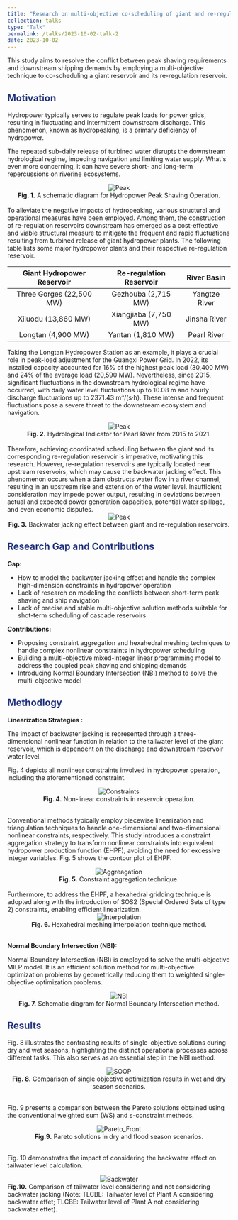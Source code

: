 ```yaml
---
title: "Research on multi-objective co-scheduling of giant and re-regulation reservoirs"
collection: talks
type: "Talk"
permalink: /talks/2023-10-02-talk-2
date: 2023-10-02
---
```


This study aims to resolve the conflict between peak shaving requirements and downstream shipping demands by employing a multi-objective technique to co-scheduling a giant reservoir and its re-regulation reservoir.

<h2 style="color: #24367d;">Motivation</h2>

Hydropower typically serves to regulate peak loads for power grids, resulting in fluctuating and intermittent downstream discharge. This phenomenon, known as hydropeaking, is a primary deficiency of hydropower. 

The repeated sub-daily release of turbined water disrupts the downstream hydrological regime, impeding navigation and limiting water supply. What's even more concerning, it can have severe short- and long-term repercussions on riverine ecosystems.

<div style="text-align: center;">
  <img src="http://prelude0324.github.io/academic_pages/images/research_4_fig_1.png#pic_center" alt="Peak" style="max-width: 50%; height: auto;" />
</div>


<div style="text-align: center;">
<b>Fig. 1.</b> A schematic diagram for Hydropower Peak Shaving Operation.
</div><br/>
To alleviate the negative impacts of hydropeaking, various structural and operational measures have been employed. Among them, the construction of re-regulation reservoirs downstream has emerged as a cost-effective and viable structural measure to mitigate the frequent and rapid fluctuations resulting from turbined release of giant hydropower plants. The following table lists some major hydropower plants and their respective re-regulation reservoir.

| Giant Hydropower Reservoir | Re-regulation Reservoir |  River Basin  |
| :------------------------: | :---------------------: | :-----------: |
|  Three Gorges (22,500 MW)  |   Gezhouba (2,715 MW)   | Yangtze River |
|    Xiluodu (13,860 MW)     |  Xiangjiaba (7,750 MW)  | Jinsha River  |
|    Longtan   (4,900 MW)    |    Yantan (1,810 MW)    |  Pearl River  |

Taking the Longtan Hydropower Station as an example, it plays a crucial role in peak-load adjustment for the Guangxi Power Grid. In 2022, its installed capacity accounted for 16% of the highest peak load (30,400 MW) and 24% of the average load (20,590 MW). Nevertheless, since 2015, significant fluctuations in the downstream hydrological regime have occurred, with daily water level fluctuations up to 10.08 m and hourly discharge fluctuations up to 2371.43 m³/(s·h). These intense and frequent fluctuations pose a severe threat to the downstream ecosystem and navigation. 

<div style="text-align: center;">
  <img src="http://prelude0324.github.io/academic_pages/images/research_4_fig_3.png#pic_center" alt="Peak" style="max-width: 100%; height: auto;" />
</div>

<div style="text-align: center;">
<b>Fig. 2.</b> Hydrological Indicator for Pearl River from 2015 to 2021.
</div><br/>
Therefore, achieving coordinated scheduling between the giant and its corresponding re-regulation reservoir is imperative, motivating this research. However, re-regulation reservoirs are typically located near upstream reservoirs, which may cause the backwater jacking effect. This phenomenon occurs when a dam obstructs water flow in a river channel, resulting in an upstream rise and extension of the water level. Insufficient consideration may impede power output, resulting in deviations between actual and expected power generation capacities, potential water spillage, and even economic disputes.

<div style="text-align: center;">
  <img src="http://prelude0324.github.io/academic_pages/images/research_4_fig_2.png#pic_center" alt="Peak" style="max-width: 50%; height: auto;" />
</div>


<div style="text-align: center;">
<b>Fig. 3.</b> Backwater jacking effect between giant and re-regulation reservoirs.
</div>

<h2 style="color: #24367d;">Research Gap and Contributions</h2>

**Gap:**

- How to model the backwater jacking effect and handle the complex high-dimension constraints in hydropower operation
- Lack of research on modeling the conflicts between short-term peak shaving and ship navigation
- Lack of precise and stable multi-objective solution methods suitable for shot-term scheduling of cascade reservoirs

**Contributions:**

- Proposing constraint aggregation and hexahedral meshing techniques to handle complex nonlinear constraints in hydropower scheduling
- Building a multi-objective mixed-integer linear programming model to address the coupled peak shaving and shipping demands
- Introducing Normal Boundary Intersection (NBI) method to solve the multi-objective model

<h2 style="color: #24367d;">Methodlogy</h2>

**Linearization Strategies :**

The impact of backwater jacking is represented through a three-dimensional nonlinear function in relation to the tailwater level of the giant reservoir, which is dependent on the discharge and downstream reservoir water level.

Fig. 4 depicts all nonlinear constraints involved in hydropower operation, including the aforementioned constraint.

<div style="text-align: center;">
  <img src="http://prelude0324.github.io/academic_pages/images/research_4_fig_7.png#pic_center" alt="Constraints" style="max-width: 50%; height: auto;" />
</div>
<div style="text-align: center;">
<b>Fig. 4.</b> Non-linear constraints in reservoir operation.
</div><br/>

Conventional methods typically employ piecewise linearization and triangulation techniques to handle one-dimensional and two-dimensional nonlinear constraints, respectively. This study introduces a constraint aggregation strategy to transform nonlinear constraints into equivalent hydropower production function (EHPF), avoiding the need for excessive integer variables. Fig. 5 shows the contour plot of EHPF.

<div style="text-align: center;">
  <img src="http://prelude0324.github.io/academic_pages/images/research_4_fig_4.png#pic_center" alt="Aggreagation" style="max-width: 50%; height: auto;" />
</div>



<div style="text-align: center;">
<b>Fig. 5.</b> Constraint aggregation technique.
</div><br/>
Furthermore, to address the EHPF, a hexahedral gridding technique is adopted along with the introduction of SOS2 (Special Ordered Sets of type 2) constraints, enabling efficient linearization.

<div style="text-align: center;">
  <img src="http://prelude0324.github.io/academic_pages/images/research_4_fig_5.png#pic_center" alt="Interpolation" style="max-width: 80%; height: auto;" />
</div>
<div style="text-align: center;">
<b>Fig. 6.</b> Hexahedral meshing interpolation technique method.
</div><br/>

**Normal Boundary Intersection (NBI):**

Normal Boundary Intersection (NBI) is employed to solve the multi-objective MILP model. It is an efficient solution method for multi-objective optimization problems by geometrically reducing them to weighted single-objective optimization problems.

<div style="text-align: center;">
  <img src="http://prelude0324.github.io/academic_pages/images/research_4_fig_6.png#pic_center" alt="NBI" style="max-width: 50%; height: auto;" />
</div>
<div style="text-align: center;">
<b>Fig. 7.</b> Schematic diagram for Normal Boundary Intersection method.
</div>



<h2 style="color: #24367d;">Results</h2>

Fig. 8 illustrates the contrasting results of single-objective solutions during dry and wet seasons, highlighting the distinct operational processes across different tasks. This also serves as an essential step in the NBI method.

<div style="text-align: center;">
  <img src="http://prelude0324.github.io/academic_pages/images/research_4_fig_8.png#pic_center" alt="SOOP" style="max-width: 100%; height: auto;" />
</div>


<div style="text-align: center;">
<b>Fig. 8.</b> Comparison of single objective optimization results in wet and dry season scenarios.
</div><br/>

Fig. 9 presents a comparison between the Pareto solutions obtained using the conventional weighted sum (WS) and ε-constraint methods.

<div style="text-align: center;">
  <img src="http://prelude0324.github.io/academic_pages/images/research_4_fig_9.png#pic_center" alt="Pareto_Front" style="max-width: 50%; height: auto;" />
</div>


<div style="text-align: center;">
<b>Fig.9.</b> Pareto solutions in dry and flood season scenarios.
</div><br/>

Fig. 10 demonstrates the impact of considering the backwater effect on tailwater level calculation.

<div style="text-align: center;">
  <img src="http://prelude0324.github.io/academic_pages/images/research_4_fig_10.png#pic_center" alt="Backwater" style="max-width: 100%; height: auto;" />
</div>





<div style="text-align: left;">
<b>Fig.10.</b> Comparison of tailwater level considering and not considering backwater jacking (Note: TLCBE: Tailwater level of Plant A considering backwater effet; TLCBE: Tailwater level of Plant A not considering backwater effet).
</div><br/>
